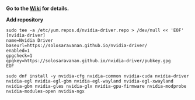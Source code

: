 **Go to the [Wiki](https://github.com/fxzxmicah/nvidia-driver/wiki/README) for details.**

**Add repository**

```
sudo tee -a /etc/yum.repos.d/nvidia-driver.repo > /dev/null << 'EOF'
[nvidia-driver]
name=Nvidia Driver
baseurl=https://solosaravanan.github.io/nvidia-driver/
enabled=1
gpgcheck=1
gpgkey=https://solosaravanan.github.io/nvidia-driver/pubkey.gpg
EOF
```

```
sudo dnf install -y nvidia-cfg nvidia-common nvidia-cuda nvidia-driver nvidia-egl nvidia-egl-gbm nvidia-egl-wayland nvidia-egl-xwayland nvidia-gbm nvidia-gles nvidia-glx nvidia-gpu-firmware nvidia-modprobe nvidia-modules-open nvidia-ngx
```
